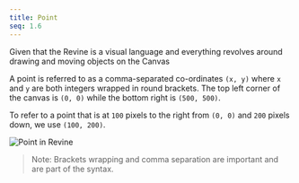 ```yaml
---
title: Point
seq: 1.6
---
```


Given that the Revine is a visual language and everything revolves around drawing and moving objects on the Canvas

A point is referred to as a comma-separated co-ordinates `(x, y)` where `x` and `y` are both integers wrapped in round brackets. The top left corner of the canvas is `(0, 0)` while the bottom right is `(500, 500)`.

To refer to a point that is at `100` pixels to the right from `(0, 0)` and `200` pixels down, we use `(100, 200)`.

![Point in Revine](https://user-images.githubusercontent.com/4745789/141611138-fff0d5e8-f888-46e2-97bd-ae93c7abc418.png)

> Note: Brackets wrapping and comma separation are important and are part of the syntax.

